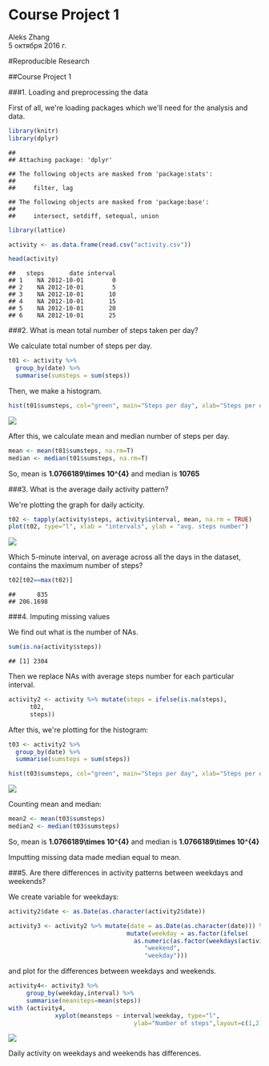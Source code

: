 # Course Project 1
Aleks Zhang  
5 октября 2016 г.  

#Reproducible Research

##Course Project 1

###1. Loading and preprocessing the data

First of all, we're loading packages which we'll need for the analysis and data.


```r
library(knitr)
library(dplyr)
```

```
## 
## Attaching package: 'dplyr'
```

```
## The following objects are masked from 'package:stats':
## 
##     filter, lag
```

```
## The following objects are masked from 'package:base':
## 
##     intersect, setdiff, setequal, union
```

```r
library(lattice)

activity <- as.data.frame(read.csv("activity.csv"))
```


```r
head(activity)
```

```
##   steps       date interval
## 1    NA 2012-10-01        0
## 2    NA 2012-10-01        5
## 3    NA 2012-10-01       10
## 4    NA 2012-10-01       15
## 5    NA 2012-10-01       20
## 6    NA 2012-10-01       25
```

###2. What is mean total number of steps taken per day?

We calculate total number of steps per day.


```r
t01 <- activity %>% 
  group_by(date) %>%
  summarise(sumsteps = sum(steps))
```

Then, we make a histogram.


```r
hist(t01$sumsteps, col="green", main="Steps per day", xlab="Steps per day")
```

![](PA1_template_files/figure-html/unnamed-chunk-4-1.png)<!-- -->

After this, we calculate mean and median number of steps per day.


```r
mean <- mean(t01$sumsteps, na.rm=T)
median <- median(t01$sumsteps, na.rm=T)
```

So, mean is **1.0766189\times 10^{4}** 
and median is **10765** 

###3. What is the average daily activity pattern?

We're plotting the graph for daily acticity.


```r
t02 <- tapply(activity$steps, activity$interval, mean, na.rm = TRUE)
plot(t02, type="l", xlab = "intervals", ylab = "avg. steps number")
```

![](PA1_template_files/figure-html/unnamed-chunk-5-1.png)<!-- -->

Which 5-minute interval, on average across all the days in the dataset, contains the maximum number of steps?


```r
t02[t02==max(t02)]
```

```
##      835 
## 206.1698
```


###4. Imputing missing values

We find out what is the number of NAs.


```r
sum(is.na(activity$steps))
```

```
## [1] 2304
```

Then we replace NAs with average steps number for each particular interval.


```r
activity2 <- activity %>% mutate(steps = ifelse(is.na(steps), 
      t02, 
      steps))
```

After this, we're plotting for the histogram:


```r
t03 <- activity2 %>% 
  group_by(date) %>%
  summarise(sumsteps = sum(steps))

hist(t03$sumsteps, col="green", main="Steps per day", xlab="Steps per day")
```

![](PA1_template_files/figure-html/unnamed-chunk-9-1.png)<!-- -->

Counting mean and median:

```r
mean2 <- mean(t03$sumsteps)
median2 <- median(t03$sumsteps)
```

So, mean is **1.0766189\times 10^{4}** 
and median is **1.0766189\times 10^{4}** 

Imputting missing data made median equal to mean.

###5. Are there differences in activity patterns between weekdays and weekends?

We create variable for weekdays:


```r
activity2$date <- as.Date(as.character(activity2$date))

activity3 <- activity2 %>% mutate(date = as.Date(as.character(date))) %>%
                                 mutate(weekday = as.factor(ifelse(
                                   as.numeric(as.factor(weekdays(activity2$date))) %in% c(6,7),
                                      "weekend",
                                      "weekday")))
```

and plot for the differences between weekdays and weekends.


```r
activity4<- activity3 %>% 
     group_by(weekday,interval) %>%
     summarise(meansteps=mean(steps))
with (activity4, 
             xyplot(meansteps ~ interval|weekday, type="l", 
                                   ylab="Number of steps",layout=c(1,2)))      
```

![](PA1_template_files/figure-html/unnamed-chunk-11-1.png)<!-- -->

Daily activity on weekdays and weekends has differences.
